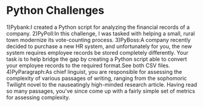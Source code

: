 # Python Challenges
1)Pybank:I created a Python script for analyzing the financial records of a company. 
2)PyPoll:In this challenge, I was tasked with helping a small, rural town modernize its vote-counting process. 
3)PyBoss:A company recently decided to purchase a new HR system, and unfortunately for you, the new system requires employee records be stored completely differently.
Your task is to help bridge the gap by creating a Python script able to convert your employee records to the required format.See both CSV files. 
4)PyParagraph:As chief linguist, you are responsible for assessing the complexity of various passages of writing, ranging from the sophomoric Twilight novel to the nauseatingly high-minded research article. Having read so many passages, you've since come up with a fairly simple set of metrics for assessing complexity.

